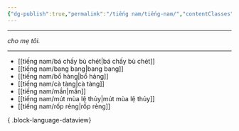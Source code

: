 ```yaml
---
{"dg-publish":true,"permalink":"/tiếng nam/tiếng-nam/","contentClasses":"list-cards","created":"2025-08-13T15:50:29.916+07:00"}
---
```



---

*cho mẹ tôi.*

---

- [[tiếng nam/bá chấy bù chét\|bá chấy bù chét]]
- [[tiếng nam/bang bang\|bang bang]]
- [[tiếng nam/bổ hàng\|bổ hàng]]
- [[tiếng nam/cà tàng\|cà tàng]]
- [[tiếng nam/mần\|mần]]
- [[tiếng nam/mút mùa lệ thủy\|mút mùa lệ thủy]]
- [[tiếng nam/rốp rẻng\|rốp rẻng]]

{ .block-language-dataview}
